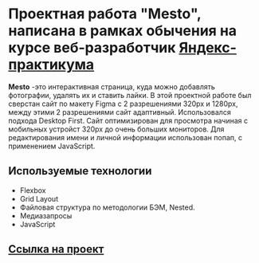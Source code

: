 # Проектная работа "Mesto", написана в рамках обычения на курсе веб-разработчик [Яндекс-практикума](https://practicum.yandex.ru/profile/web/)

**Mesto** -это  интерактивная страница, куда можно добавлять фотографии, удалять их и ставить лайки.
В этой проектной работе был сверстан сайт по макету Figma с 2 разрешениями 320px и 1280px, между этими 2 разрешениями сайт адаптивный. Использовался подхода Desktop First.
Сайт оптимизирован для просмотра начиная с мобильных устройст 320px до очень больших мониторов.
Для редактирования имени и личной информации использован попап, с применением JavaScript. 

## Используемые технологии

* Flexbox
* Grid Layout
* Файловая структура по методологии БЭМ, Nested.
* Медиазапросы
* JavaScript

## [Ссылка на проект](https://annakrasnovid.github.io/mesto/)